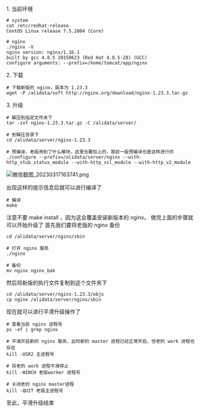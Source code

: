 1\. 当前环境
```
# system
cat /etc/redhat-release
CentOS Linux release 7.5.1804 (Core)
 
# nginx
./nginx -V
nginx version: nginx/1.16.1
built by gcc 4.8.5 20150623 (Red Hat 4.8.5-28) (GCC)
configure arguments: --prefix=/home/tomcat/app/nginx
```

2\. 下载

```
# 下载新版的 nginx，版本为 1.23.3
wget -P /alidata/soft http://nginx.org/download/nginx-1.23.3.tar.gz
```

3\. 升级
```
# 解压到指定文件夹下
tar -zxf nginx-1.23.3.tar.gz -C /alidata/server/
 
# 到解压目录下
cd /alidata/server/nginx-1.23.3

# 预编译，老版用到了什么模块，这里也要加上的，我前一版预编译也是这样进行的 
./configure --prefix=/alidata/server/nginx --with-http_stub_status_module --with-http_ssl_module --with-http_v2_module
```


![微信截图_20230317163741.png](https://upload-images.jianshu.io/upload_images/2825702-54d7a3ae3a12de4d.png?imageMogr2/auto-orient/strip%7CimageView2/2/w/1240)

出现这样的提示信息后就可以进行编译了
```
# 编译
make
```

注意不要 make install ，因为这会覆盖安装新版本的 nginx。
做完上面的步骤就可以开始升级了
首先我们要将老版的 nginx 备份
```
cd /alidata/server/nginx/sbin

# 打开 nginx 服务
./nginx

# 备份
mv nginx nginx_bak
```



然后将新版的执行文件复制到这个文件夹下

```
cd /alidata/server/nginx-1.23.3/objs
cp nginx /alidata/server/nginx/sbin
```


现在就可以进行平滑升级操作了

```
# 查看当前 nginx 进程号
ps -ef | grep nginx
 
# 平滑开启新的 nginx 服务，此时新的 master 进程已经正常开启，但老的 work 进程也存在
kill -USR2 主进程号

# 将老的 work 进程平滑停止
kill -WINCH 老版worker 进程号

# 关闭老的 nginx master进程
kill -QUIT 老版主进程号
```
至此，平滑升级结束
